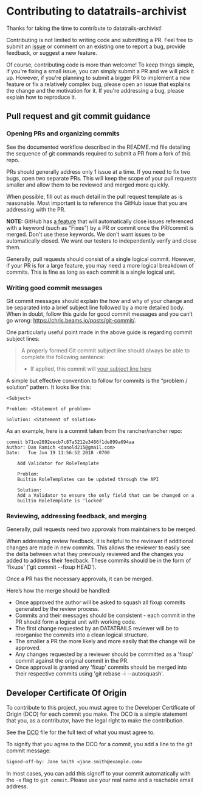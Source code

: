 # Contributing to datatrails-archivist #

Thanks for taking the time to contribute to datatrails-archivist!

Contributing is not limited to writing code and submitting a PR. Feel free to submit an
[issue](https://github.com/datatrails/datatrails-python/issues/new/choose) or comment on an existing one
to report a bug, provide feedback, or suggest a new feature.

Of course, contributing code is more than welcome! To keep things simple, if you're fixing a small issue,
you can simply submit a PR and we will pick it up. However, if you're planning to submit a bigger PR to implement
a new feature or fix a relatively complex bug, please open an issue that explains the change and the motivation for it.
If you're addressing a bug, please explain how to reproduce it.

## Pull request and git commit guidance

### Opening PRs and organizing commits

See the documented workflow described in the README.md file detailing the sequence of
git commands required to submit a PR from a fork of this repo.

PRs should generally address only 1 issue at a time. If you need to fix two bugs, open two separate PRs.
This will keep the scope of your pull requests smaller and allow them to be reviewed and merged more quickly.

When possible, fill out as much detail in the pull request template as is reasonable.
Most important is to reference the GitHub issue that you are addressing with the PR.

**NOTE:** GitHub has
[a feature](https://docs.github.com/en/github/managing-your-work-on-github/linking-a-pull-request-to-an-issue#linking-a-pull-request-to-an-issue-using-a-keyword)
that will automatically close issues referenced with a keyword (such as "Fixes") by a PR or commit once the PR/commit is merged.
Don't use these keywords. We don't want issues to be automatically closed. We want our testers to independently verify and close them.

Generally, pull requests should consist of a single logical commit.
However, if your PR is for a large feature, you may need a more logical breakdown of commits.
This is fine as long as each commit is a single logical unit.

### Writing good commit messages
Git commit messages should explain the how and why of your change and be separated into a brief subject line
followed by a more detailed body. When in doubt, follow this guide for good commit messages and
you can’t go wrong: https://chris.beams.io/posts/git-commit/.

One particularly useful point made in the above guide is regarding commit subject lines:

> A properly formed Git commit subject line should always be able to complete the following sentence:
> 
> - If applied, this commit will <ins>your subject line here</ins>

A simple but effective convention to follow for commits is the “problem / solution” pattern. It looks like this:
```
<Subject>

Problem: <Statement of problem>

Solution: <Statement of solution>
```

As an example, here is a commit taken from the rancher/rancher repo:
```
commit b71ce2892eecb7c87a5212e3486f1de899a694aa
Author: Dan Ramich <danold215@gmail.com>
Date:   Tue Jun 19 11:56:52 2018 -0700

    Add Validator for RoleTemplate

    Problem:
    Builtin RoleTemplates can be updated through the API

    Solution:
    Add a Validator to ensure the only field that can be changed on a
    builtin RoleTemplate is 'locked'
```

### Reviewing, addressing feedback, and merging
Generally, pull requests need two approvals from maintainers to be merged.

When addressing review feedback, it is helpful to the reviewer if additional changes are made in new commits.
This allows the reviewer to easily see the delta between what they previously reviewed and the changes you added
to address their feedback. These commits should be in the form of 'fixups' ('git commit --fixup HEAD').

Once a PR has the necessary approvals, it can be merged.

Here’s how the merge should be handled:
- Once approved the author will be asked to squash all fixup commits generated by the review process.
- Commits and their messages should be consistent - each commit in the PR should form a logical unit with working code. 
- The first change requested by an DATATRAILS reviewer will be to reorganise the commits into a clean logical structure.
- The smaller a PR the more likely and more easily that the change will be approved.
- Any changes requested by a reviewer should be committed as a 'fixup' commit against the original commit in the PR.
- Once approval is granted any 'fixup' commits should be merged into their respective commits using 'git rebase -i --autosquash'.

## Developer Certificate Of Origin ##

To contribute to this project, you must agree to the Developer Certificate of Origin (DCO) for each commit you make.
The DCO is a simple statement that you, as a contributor, have the legal right to make the contribution.

See the [DCO](DCO) file for the full text of what you must agree to.

To signify that you agree to the DCO for a commit, you add a line to the git
commit message:

```txt
Signed-off-by: Jane Smith <jane.smith@example.com>
```

In most cases, you can add this signoff to your commit automatically with the
`-s` flag to `git commit`. Please use your real name and a reachable email address.
